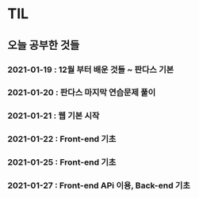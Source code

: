 # TIL

## 오늘 공부한 것들

### 2021-01-19 : 12월 부터 배운 것들 ~ 판다스 기본 
### 2021-01-20 : 판다스 마지막 연습문제 풀이 
### 2021-01-21 : 웹 기본 시작
### 2021-01-22 : Front-end 기초 
### 2021-01-25 : Front-end 기초 
### 2021-01-27 : Front-end APi 이용, Back-end 기초

